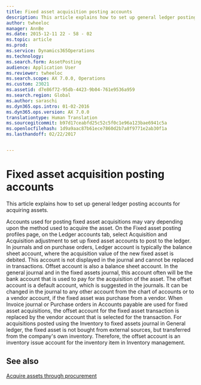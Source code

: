 ```yaml
---
title: Fixed asset acquisition posting accounts
description: This article explains how to set up general ledger posting accounts for acquiring assets.
author: twheeloc
manager: AnnBe
ms.date: 2015-12-11 22 - 58 - 02
ms.topic: article
ms.prod: 
ms.service: Dynamics365Operations
ms.technology: 
ms.search.form: AssetPosting
audience: Application User
ms.reviewer: twheeloc
ms.search.scope: AX 7.0.0, Operations
ms.custom: 23021
ms.assetid: d7e86f72-95db-4423-9b04-761e9536a959
ms.search.region: Global
ms.author: saraschi
ms.dyn365.ops.intro: 01-02-2016
ms.dyn365.ops.version: AX 7.0.0
translationtype: Human Translation
ms.sourcegitcommit: b97d17ceabfd25c52c5f0c1e96a123bae6941c5a
ms.openlocfilehash: 1d9a9aac87b61ece7860d2b7a8f9771e2ab30f1a
ms.lasthandoff: 02/22/2017


---
```


# <a name="fixed-asset-acquisition-posting-accounts"></a>Fixed asset acquisition posting accounts

This article explains how to set up general ledger posting accounts for acquiring assets.

Accounts used for posting fixed asset acquisitions may vary depending upon the method used to acquire the asset. On the Fixed asset posting profiles page, on the Ledger accounts tab, select Acquisition and Acquisition adjustment to set up fixed asset accounts to post to the ledger. In journals and on purchase orders, Ledger account is typically the balance sheet account, where the acquisition value of the new fixed asset is debited. This account is not displayed in the journal and cannot be replaced in transactions. Offset account is also a balance sheet account. In the general journal and in the fixed assets journal, this account often will be the bank account that is used to pay for the acquisition of the asset. The offset account is a default account, which is suggested in the journals. It can be changed in the journal to any other account from the chart of accounts or to a vendor account, if the fixed asset was purchase from a vendor. When Invoice journal or Purchase orders in Accounts payable are used for fixed asset acquisitions, the offset account for the fixed asset transaction is replaced by the vendor account that is selected for the transaction. For acquisitions posted using the Inventory to fixed assets journal in General ledger, the fixed asset is not bought from external sources, but transferred from the company's own inventory. Therefore, the offset account is an inventory issue account for the inventory item in Inventory management.



<a name="see-also"></a>See also
--------

[Acquire assets through procurement](https://ax.help.dynamics.com/en/wiki/Acquire-assets-through-procurement/)



